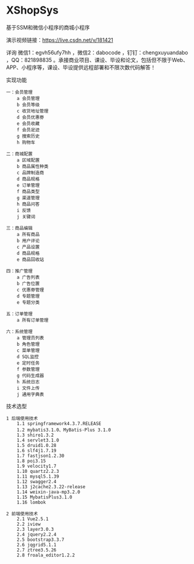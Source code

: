 # XShopSys
基于SSM和微信小程序的商城小程序

演示视频链接：https://live.csdn.net/v/181421


详询 微信1：egvh56ufy7hh ，微信2：dabocode ，钉钉：chengxuyuandabo ，QQ：821898835 。承接商业项目、课设、毕设和论文，包括但不限于Web、APP、小程序等，课设、毕设提供远程部署和不限次数代码解答！

实现功能

    一：会员管理
        a 会员管理
        b 会员等级
        c 收货地址管理
        d 会员优惠劵
        e 会员收藏
        f 会员足迹
        g 搜索历史
        h 购物车

    二：商城配置
        a 区域配置
        b 商品属性种类
        c 品牌制造商
        d 商品规格
        e 订单管理
        f 商品类型
        g 渠道管理
        h 商品问答
        i 反馈
        j 关键词

    三：商品编辑
        a 所有商品
        b 用户评论
        c 产品设置
        d 商品规格
        e 商品回收站

    四：推广管理
        a 广告列表
        b 广告位置
        c 优惠劵管理
        d 专题管理
        e 专题分类

    五：订单管理
        a 所有订单管理

    六：系统管理
        a 管理员列表
        b 角色管理
        c 菜单管理
        d SQL监控
        e 定时任务
        f 参数管理
        g 代码生成器
        h 系统日志
        i 文件上传
        j 通用字典表

技术选型


    1 后端使用技术
        1.1 springframework4.3.7.RELEASE
        1.2 mybatis3.1.0、MyBatis-Plus 3.1.0
        1.3 shiro1.3.2
        1.4 servlet3.1.0
        1.5 druid1.0.28
        1.6 slf4j1.7.19
        1.7 fastjson1.2.30
        1.8 poi3.15
        1.9 velocity1.7
        1.10 quartz2.2.3
        1.11 mysql5.1.39
        1.12 swagger2.4
        1.13 j2cache2.3.22-release
        1.14 weixin-java-mp3.2.0
        1.15 MybatisPlus3.1.0
        1.16 lombok

    2 前端使用技术
        2.1 Vue2.5.1
        2.2 iview
        2.3 layer3.0.3
        2.4 jquery2.2.4
        2.5 bootstrap3.3.7
        2.6 jqgrid5.1.1
        2.7 ztree3.5.26
        2.8 froala_editor1.2.2
